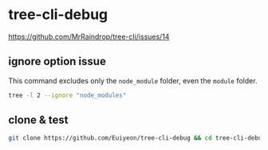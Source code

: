 # tree-cli-debug

<https://github.com/MrRaindrop/tree-cli/issues/14>

## ignore option issue

This command excludes only the `node_module` folder, even the `module` folder.

```sh
tree -l 2 --ignore "node_modules"
```

## clone & test

```sh
git clone https://github.com/Euiyeon/tree-cli-debug && cd tree-cli-debug && yarn && yarn test
```
